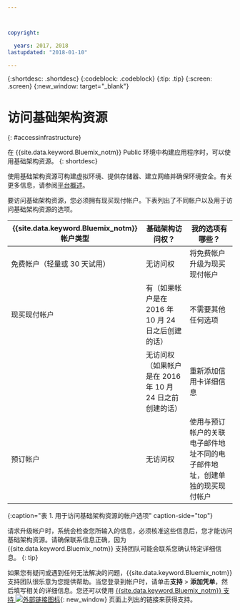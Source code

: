 ```yaml
---



copyright:

  years: 2017, 2018
lastupdated: "2018-01-10"

---
```


{:shortdesc: .shortdesc}
{:codeblock: .codeblock}
{:tip: .tip}
{:screen: .screen}
{:new_window: target="_blank"}

# 访问基础架构资源
{: #accessinfrastructure}

在 {{site.data.keyword.Bluemix_notm}} Public 环境中构建应用程序时，可以使用基础架构资源。
{: shortdesc}

使用基础架构资源可构建虚拟环境、提供存储器、建立网络并确保环境安全。有关更多信息，请参阅[平台概述](/docs/overview/ibm-cloud.html)。
 

要访问基础架构资源，您必须拥有现买现付帐户。下表列出了不同帐户以及用于访问基础架构资源的选项。 

|{{site.data.keyword.Bluemix_notm}} 帐户类型|	基础架构访问权？|	我的选项有哪些？|
|------------------|-----------------------|---------------|
|免费帐户（轻量或 30 天试用）|	无访问权|	将免费帐户升级为现买现付帐户|
|现买现付帐户| 有（如果帐户是在 2016 年 10 月 24 日之后创建的话）| 不需要其他任何选项| 
| | 无访问权（如果帐户是在 2016 年 10 月 24 日之前创建的话）| 重新添加信用卡详细信息|
|预订帐户|	无访问权|	使用与预订帐户的关联电子邮件地址不同的电子邮件地址，创建单独的现买现付帐户|
{:caption="表 1. 用于访问基础架构资源的帐户选项" caption-side="top"}

请求升级帐户时，系统会检查您所输入的信息，必须核准这些信息后，您才能访问基础架构资源。请确保联系信息正确，因为 {{site.data.keyword.Bluemix_notm}} 支持团队可能会联系您确认特定详细信息。
{: tip}

如果您有疑问或遇到任何无法解决的问题，{{site.data.keyword.Bluemix_notm}} 支持团队很乐意为您提供帮助。当您登录到帐户时，请单击**支持** > **添加凭单**，然后填写相关的详细信息。您还可以使用 [{{site.data.keyword.Bluemix_notm}} 支持 ![外部链接图标](../icons/launch-glyph.svg)](http://ibm.biz/bluemixsupport){: new_window} 页面上列出的链接来获得支持。
